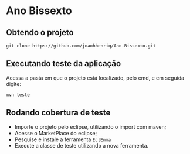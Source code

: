 # Ano Bissexto

## Obtendo o projeto

`git clone https://github.com/joaohhenriq/Ano-Bissexto.git`

## Executando teste da aplicação

Acessa a pasta em que o projeto está localizado, pelo cmd, e em seguida digite: 

`mvn teste`

## Rodando cobertura de teste

- Importe o projeto pelo eclipse, utilizando o import com maven;
- Acesse o MarketPlace do eclipse;
- Pesquise e instale a ferramenta `EclEmma`
- Execute a classe de teste utilizando a nova ferramenta.
